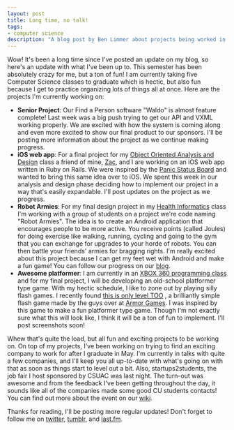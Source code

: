 ```yaml
---
layout: post
title: Long time, no talk!
tags:
- computer science
description: "A blog post by Ben Limmer about projects being worked in March, 2011 at CU Boulder"
---
```

Wow! It's been a long time since I've posted an update on my blog, so here's an update with what I've been up to. This semester has been absolutely crazy for me, but a ton of fun! I am currently taking five Computer Science classes to graduate which is hectic, but also fun because I get to practice organizing lots of things all at once. Here are the projects I'm currently working on:

* **Senior Project**: Our Find a Person software "Waldo" is almost feature complete! Last week was a big push trying to get our API and VXML working properly. We are excited with how the system is coming along and even more excited to show our final product to our sponsors. I'll be posting more information about the project as we continue making progress.
* **iOS web app**: For a final project for my [Object Oriented Analysis and Design](http://www.cs.colorado.edu/~kena/classes/5448/s11/) class a friend of mine, [Zac](http://zacclark.com/), and I are working on an iOS web app written in Ruby on Rails. We were inspired by the [Panic Status Board](http://www.panic.com/blog/2010/03/the-panic-status-board/) and wanted to bring this same idea over to iOS. We spent this week in our analysis and design phase deciding how to implement our project in a way that's easily expandable. I'll post updates on the project as we progress.
* **Robot Armies**: For my final design project in my [Health Informatics](http://www.cs.colorado.edu/~ksiek/Teaching/CSCI5312/S11/index.html) class I'm working with a group of students on a project we're code naming "Robot Armies". The idea is to create an Android application that encourages people to be more active. You receive points (called Joules) for doing exercise like walking, running, cycling and going to the gym that you can exchange for upgrades to your horde of robots. You can then battle your friends' armies for bragging rights. I'm really excited about this project because I can get my feet wet with Android and make a fun game! You can follow our progress on our [blog](http://moon-fire.com/robot/).
* **Awesome platformer**: I am currently in an [XBOX 360 programming class](http://redwood.colorado.edu/jkb/atls4519/) and for my final project, I will be developing an old-school platformer type game. With my hectic schedule, I like to zone out by playing silly flash games. I recently found [this is only level TOO](http://armorgames.com/play/5351/this-is-the-only-level-too) , a brilliantly simple flash game made by the guys over at [Armor Games](http://armorgames.com/). I was inspired by this game to make a fun platformer type game. Though I'm not exactly sure what this will look like, I think it will be a ton of fun to implement. I'll post screenshots soon!

Whew that's quite the load, but all fun and exciting projects to be working on. On top of my projects, I've been working on trying to find an exciting company to work for after I graduate in May. I'm currently in talks with quite a few companies, and I'll keep you all up-to-date with what's going on with that as soon as things start to level out a bit. Also, startups2students, the job fair I host sponsored by CSUAC was last night. The turn-out was awesome and from the feedback I've been getting throughout the day, it sounds like all of the companies made some good CU students contacts! You can find out more about the event on our [wiki](http://startup2student.pbworks.com/).

Thanks for reading, I'll be posting more regular updates! Don't forget to follow me on [twitter](https://twitter.com/#!/l1m5), [tumblr](http://l1m5.tumblr.com/), and [last.fm](http://www.last.fm/user/misterboulder).